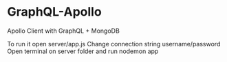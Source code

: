 # GraphQL-Apollo
Apollo Client with GraphQL + MongoDB

To run it open server/app.js
Change connection string username/password
Open terminal on server folder and run nodemon app
